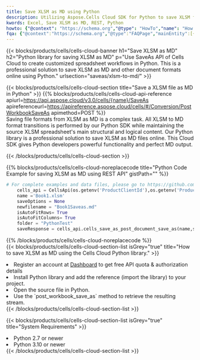 ```yaml
---
title: Save XLSM as MD using Python 
description: Utilizing Aspose.Cells Cloud SDK for Python to save XLSM format file as MD format file. 
kwords: Excel, Save XLSM as MD, REST, Python
howto: {"@context": "https://schema.org","@type": "HowTo","name": "How to save XLSM as MD using the Cells Cloud Python library.","description": "How to save XLSM as MD using the Cells Cloud Python library.","image": {"@type": "ImageObject"},"url": "/python/saveas/xlsm-to-md/","step": [{ "@type": "HowToStep","name": "How to save XLSM as MD using the Cells Cloud Python library. step 1", "image": {"@type": "ImageObject",},"url": "/python/saveas/xlsm-to-md/","text": "Register an account at <a href='https://dashboard.aspose.cloud/'>Dashboard</a> to get free API quota & authorization details",},{ "@type": "HowToStep","name": "How to save XLSM as MD using the Cells Cloud Python library. step 1", "image": {"@type": "ImageObject",},"url": "/python/saveas/xlsm-to-md/","text": "Install Python library and add the reference (import the library) to your project.",},{ "@type": "HowToStep","name": "How to save XLSM as MD using the Cells Cloud Python library. step 1", "image": {"@type": "ImageObject",},"url": "/python/saveas/xlsm-to-md/","text": "Open the source file in Python.",},{ "@type": "HowToStep","name": "How to save XLSM as MD using the Cells Cloud Python library. step 1", "image": {"@type": "ImageObject",},"url": "/python/saveas/xlsm-to-md/","text": "Use the `post_workbook_save_as` method to retrieve the resulting stream.",}, ],"supply": {"@type": "HowToSupply","name": "document"},"tool": [{"@type": "HowToTool","name": "PyCharm, Visual Studio Code, Sublime, Eclipse"},{"@type": "HowToTool","name": "Aspose Cells"}],"totalTime": "PT6M"}
fqa: {"@context":"https://schema.org","@type":"FAQPage","mainEntity":[{"@type":"Question","name":"Why save file as other formats file in C# using REST API?","acceptedAnswer":{"@type":"Answer","text":"Documents are encoded in many ways, and some files may be incompatible with the software you use. To open and read such files, just save them as appropriate file formats.<br/><ol><li>Install .NET SDK and add the reference (import the library) to your project.</li><li>Open the source file in C# using REST API.</li><li>Call the PostWorkbookSaveAsRequest() method, passing an output filename with required extension.</li><li>Get the result of save as a separate file.</li></ol>"}},{"@type":"Question","name":"What file formats can I save as with your C# library?","acceptedAnswer":{"@type":"Answer","text":"We support a variety of file formats for conversion using .NET library, including XLSX, Excel, xls , PDF, CSV, HTML, Markdown, XML, PNG, JPG, TIFF, Json, TXT and many more."}},{"@type":"Question","name":"What is the maximum allowed file size for conversion using this .NET library?","acceptedAnswer":{"@type":"Answer","text":"There are no file size limits for format conversions using .NET library."}}]}
---
```



{{< blocks/products/cells/cells-cloud-banner h1="Save XLSM as MD" h2="Python library for saving XLSM as MD" p="Use SaveAs API of Cells Cloud to create customized spreadsheet workflows in Python. This is a professional solution to save XLSM as MD and other document formats online using Python." urlsection="saveas/xlsm-to-md/" >}}

{{< blocks/products/cells/cells-cloud-section  title="Save a XLSM file as MD in Python" >}}
{{% blocks/products/cells/cells-cloud-api-reference  apiurl=https://api.aspose.cloud/v3.0/cells/{name}/SaveAs  apireferenceurl=https://apireference.aspose.cloud/cells/#/Conversion/PostWorkbookSaveAs  apimethod=POST %}}
<br/>
Saving file formats from XLSM as MD is a complex task. All XLSM to MD format transitions is performed by our Python SDK while maintaining the source XLSM spreadsheet's main structural and logical content. Our Python library is a professional solution to save XLSM as MD files online. This Cloud SDK gives Python developers powerful functionality and perfect MD output.

{{< /blocks/products/cells/cells-cloud-section >}}

{{% blocks/products/cells/cells-cloud-noreplacecode title="Python Code Example for saving XLSM as MD using REST API" gistPath="" %}}
  
```python
# For complete examples and data files, please go to https://github.com/aspose-cells-cloud/aspose-cells-cloud-python/
    cells_api = CellsApi(os.getenv('ProductClientId'),os.getenv('ProductClientSecret'))
    name ='Book1.xlsm'    
    saveOptions = None
    newfilename = "Book1Saveas.md"
    isAutoFitRows= True
    isAutoFitColumns= True
    folder = "PythonTest"
    saveResponse = cells_api.cells_save_as_post_document_save_as(name,save_options=saveOptions, newfilename=(folder +'/' + newfilename),folder=folder)
```
  
{{% /blocks/products/cells/cells-cloud-noreplacecode  %}}
<br/>
{{< blocks/products/cells/cells-cloud-section-list isGrey="true"  title="How to save XLSM as MD using the Cells Cloud Python library." >}}
<li>Register an account at <a href="https://dashboard.aspose.cloud/">Dashboard</a> to get free API quota & authorization details</li>
<li>Install Python library and add the reference (import the library) to your project.</li>
<li>Open the source file in Python.</li>
<li>Use the `post_workbook_save_as` method to retrieve the resulting stream.</li>
{{< /blocks/products/cells/cells-cloud-section-list >}}

{{< blocks/products/cells/cells-cloud-section-list isGrey="true"  title="System Requirements" >}}
<li>Python 2.7 or newer</li>
<li>Python 3.10 or newer</li>
{{< /blocks/products/cells/cells-cloud-section-list >}}
